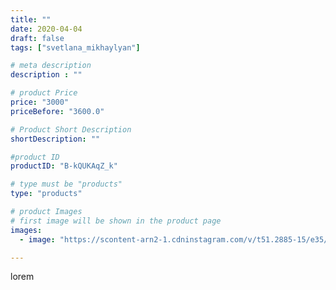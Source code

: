 ```yaml
---
title: ""
date: 2020-04-04
draft: false
tags: ["svetlana_mikhaylyan"]

# meta description
description : ""

# product Price
price: "3000"
priceBefore: "3600.0"

# Product Short Description
shortDescription: ""

#product ID
productID: "B-kQUKAqZ_k"

# type must be "products"
type: "products"

# product Images
# first image will be shown in the product page
images:
  - image: "https://scontent-arn2-1.cdninstagram.com/v/t51.2885-15/e35/91905994_163665045094638_6831540271676012915_n.jpg?tp=1&_nc_ht=scontent-arn2-1.cdninstagram.com&_nc_cat=106&_nc_ohc=YXZY0GoeOewAX-hjhkv&oh=52e98352943f4f325c16177436e0a466&oe=607524F9&ig_cache_key=MjI4MDAxOTA2NTIzODU2MDc0MA%3D%3D.2"

---
```

lorem
